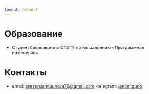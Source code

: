 ```yaml
---
layout: default
---
```


# Образование
- Студент бакалавриата СПбГУ по направлению «Программная инженерия»
# Контакты
- email: anastasiamigunova76@gmail.com
-telegram: [@mimiguno](http://t.me/mimiguno)
